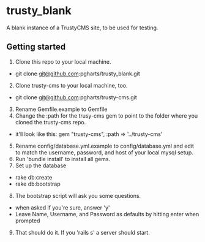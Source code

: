 trusty_blank
============

A blank instance of a TrustyCMS site, to be used for testing.

## Getting started

1. Clone this repo to your local machine.
  * git clone git@github.com:pgharts/trusty_blank.git
2. Clone trusty-cms to your local machine, too.
  * git clone git@github.com:pgharts/trusty-cms.git
3. Rename Gemfile.example to Gemfile
4. Change the :path for the trusy-cms gem to point to the folder where you cloned the trusty-cms repo.
  * it'll look like this: gem "trusty-cms", :path => '../trusty-cms'
5. Rename config/database.yml.example to config/database.yml and edit to match the username, password, and host of your local mysql setup.
6. Run 'bundle install' to install all gems.
7. Set up the database
  * rake db:create
  * rake db:bootstrap
8. The bootstrap script will ask you some questions.
  * when asked if you're sure, answer 'y'
  * Leave Name, Username, and Password as defaults by hitting enter when prompted
9. That should do it. If you 'rails s' a server should start.
